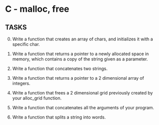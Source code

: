# C - malloc, free

## TASKS

0. Write a function that creates an array of chars, and initializes it with a specific char.

1. Write a function that returns a pointer to a newly allocated space in memory, which contains a copy of the string given as a parameter.

2. Write a function that concatenates two strings.

3. Write a function that returns a pointer to a 2 dimensional array of integers.

4. Write a function that frees a 2 dimensional grid previously created by your alloc_grid function.

5. Write a function that concatenates all the arguments of your program.

6. Write a function that splits a string into words.
